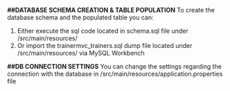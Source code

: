 **##DATABASE SCHEMA CREATION & TABLE POPULATION**
To create the database schema and the populated table you can:
1) Either execute the sql code located in schema.sql file under /src/main/resources/
2) Or import the trainermvc_trainers.sql dump file located under /src/main/resources/ via MySQL Workbench

**##DB CONNECTION SETTINGS**
You can change the settings regarding the connection with the database in /src/main/resources/application.properties file
